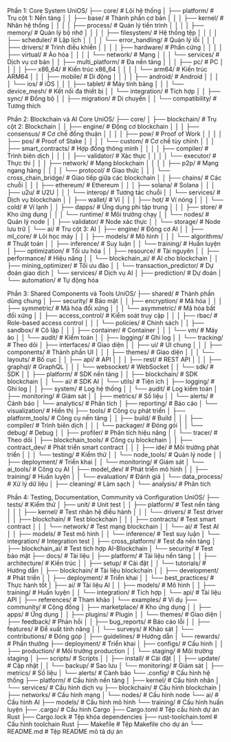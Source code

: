 Phần 1: Core System
UniOS/
├── core/                      # Lõi hệ thống
│   ├── platform/             # Trụ cột 1: Nền tảng
│   │   ├── base/             # Thành phần cơ bản
│   │   │   ├── kernel/       # Nhân hệ thống
│   │   │   │   ├── process/  # Quản lý tiến trình
│   │   │   │   ├── memory/   # Quản lý bộ nhớ
│   │   │   │   ├── filesystem/ # Hệ thống tệp
│   │   │   │   ├── scheduler/ # Lập lịch
│   │   │   │   └── error_handling/ # Quản lý lỗi
│   │   │   ├── drivers/      # Trình điều khiển
│   │   │   │   ├── hardware/ # Phần cứng
│   │   │   │   ├── virtual/  # Ảo hóa
│   │   │   │   └── network/  # Mạng
│   │   │   └── services/     # Dịch vụ cơ bản
│   │   ├── multi_platform/   # Đa nền tảng
│   │   │   ├── pc/          # PC
│   │   │   │   ├── x86_64/  # Kiến trúc x86_64
│   │   │   │   └── arm64/   # Kiến trúc ARM64
│   │   │   ├── mobile/      # Di động
│   │   │   │   ├── android/ # Android
│   │   │   │   └── ios/     # iOS
│   │   │   ├── tablet/      # Máy tính bảng
│   │   │   └── device_mesh/ # Kết nối đa thiết bị
│   │   └── integration/     # Tích hợp
│   │       ├── sync/        # Đồng bộ
│   │       ├── migration/   # Di chuyển
│   │       └── compatibility/ # Tương thích

Phần 2: Blockchain và AI Core
UniOS/
├── core/
│   ├── blockchain/          # Trụ cột 2: Blockchain
│   │   ├── engine/          # Động cơ blockchain
│   │   │   ├── consensus/   # Cơ chế đồng thuận
│   │   │   │   ├── pow/     # Proof of Work
│   │   │   │   ├── pos/     # Proof of Stake
│   │   │   │   └── custom/  # Cơ chế tùy chỉnh
│   │   │   ├── smart_contracts/ # Hợp đồng thông minh
│   │   │   │   ├── compiler/    # Trình biên dịch
│   │   │   │   ├── validator/   # Xác thực
│   │   │   │   └── executor/    # Thực thi
│   │   │   ├── network/     # Mạng blockchain
│   │   │   │   ├── p2p/     # Mạng ngang hàng
│   │   │   │   └── protocol/ # Giao thức
│   │   │   └── cross_chain_bridge/ # Giao tiếp giữa các blockchain
│   │   ├── chains/          # Các chuỗi
│   │   │   ├── ethereum/    # Ethereum
│   │   │   ├── solana/      # Solana
│   │   │   ├── u2u/         # U2U
│   │   │   └── interop/     # Tương tác chuỗi
│   │   └── services/        # Dịch vụ blockchain
│   │       ├── wallet/      # Ví
│   │       │   ├── hot/     # Ví nóng
│   │       │   └── cold/    # Ví lạnh
│   │       ├── dapps/       # Ứng dụng phi tập trung
│   │       │   ├── store/   # Kho ứng dụng
│   │       │   └── runtime/ # Môi trường chạy
│   │       └── nodes/       # Quản lý node
│   │           ├── validator/ # Node xác thực
│   │           └── storage/  # Node lưu trữ
│   └── ai/                  # Trụ cột 3: AI
│       ├── engine/          # Động cơ AI
│       │   ├── ml_core/     # Lõi học máy
│       │   │   ├── models/  # Mô hình
│       │   │   └── algorithms/ # Thuật toán
│       │   ├── inference/   # Suy luận
│       │   └── training/    # Huấn luyện
│       ├── optimization/    # Tối ưu hóa
│       │   ├── resource/    # Tài nguyên
│       │   ├── performance/ # Hiệu năng
│       │   └── blockchain_ai/ # AI cho blockchain
│       │       ├── mining_optimizer/ # Tối ưu đào
│       │       └── transaction_predictor/ # Dự đoán giao dịch
│       └── services/        # Dịch vụ AI
│           ├── prediction/  # Dự đoán
│           └── automation/  # Tự động hóa

Phần 3: Shared Components và Tools
UniOS/
├── shared/                    # Thành phần dùng chung
│   ├── security/             # Bảo mật
│   │   ├── encryption/       # Mã hóa
│   │   │   ├── symmetric/    # Mã hóa đối xứng
│   │   │   └── asymmetric/   # Mã hóa bất đối xứng
│   │   ├── access_control/   # Kiểm soát truy cập
│   │   │   ├── rbac/         # Role-based access control
│   │   │   └── policies/     # Chính sách
│   │   ├── sandbox/          # Cô lập
│   │   │   ├── container/    # Container
│   │   │   └── vm/           # Máy ảo
│   │   └── audit/           # Kiểm toán
│   │       ├── logging/      # Ghi log
│   │       └── tracking/     # Theo dõi
│   ├── interfaces/           # Giao diện
│   │   ├── ui/              # UI chung
│   │   │   ├── components/  # Thành phần UI
│   │   │   ├── themes/      # Giao diện
│   │   │   └── layouts/     # Bố cục
│   │   ├── api/             # API
│   │   │   ├── rest/        # REST API
│   │   │   ├── graphql/     # GraphQL
│   │   │   └── websocket/   # WebSocket
│   │   └── sdk/             # SDK
│   │       ├── platform/    # SDK nền tảng
│   │       ├── blockchain/  # SDK blockchain
│   │       └── ai/          # SDK AI
│   └── utils/               # Tiện ích
│       ├── logging/         # Ghi log
│       │   ├── system/      # Log hệ thống
│       │   └── audit/       # Log kiểm toán
│       ├── monitoring/      # Giám sát
│       │   ├── metrics/     # Số liệu
│       │   └── alerts/      # Cảnh báo
│       └── analytics/       # Phân tích
│           ├── reporting/   # Báo cáo
│           └── visualization/ # Hiển thị
├── tools/                   # Công cụ phát triển
│   ├── platform_tools/      # Công cụ nền tảng
│   │   ├── build/          # Build
│   │   │   ├── compiler/   # Trình biên dịch
│   │   │   └── packager/   # Đóng gói
│   │   └── debug/          # Debug
│   │       ├── profiler/   # Phân tích hiệu năng
│   │       └── tracer/     # Theo dõi
│   ├── blockchain_tools/    # Công cụ blockchain
│   │   ├── contract_dev/    # Phát triển smart contract
│   │   │   ├── ide/        # Môi trường phát triển
│   │   │   └── testing/    # Kiểm thử
│   │   └── node_tools/     # Quản lý node
│   │       ├── deployment/ # Triển khai
│   │       └── monitoring/ # Giám sát
│   └── ai_tools/           # Công cụ AI
│       ├── model_dev/      # Phát triển mô hình
│       │   ├── training/   # Huấn luyện
│       │   └── evaluation/ # Đánh giá
│       └── data_process/   # Xử lý dữ liệu
│           ├── cleaning/   # Làm sạch
│           └── analysis/   # Phân tích


Phần 4: Testing, Documentation, Community và Configuration
UniOS/
├── tests/                  # Kiểm thử
│   ├── unit/              # Unit test
│   │   ├── platform/      # Test nền tảng
│   │   │   ├── kernel/    # Test nhân hệ điều hành
│   │   │   └── drivers/   # Test driver
│   │   ├── blockchain/    # Test blockchain
│   │   │   ├── contracts/ # Test smart contract
│   │   │   └── network/   # Test mạng blockchain
│   │   └── ai/            # Test AI
│   │       ├── models/    # Test mô hình
│   │       └── inference/ # Test suy luận
│   └── integration/       # Integration test
│       ├── cross_platform/ # Test đa nền tảng
│       ├── blockchain_ai/ # Test tích hợp AI-Blockchain
│       └── security/      # Test bảo mật
├── docs/                  # Tài liệu
│   ├── platform/         # Tài liệu nền tảng
│   │   ├── architecture/ # Kiến trúc
│   │   ├── setup/        # Cài đặt
│   │   └── tutorials/    # Hướng dẫn
│   ├── blockchain/       # Tài liệu blockchain
│   │   ├── development/  # Phát triển
│   │   ├── deployment/   # Triển khai
│   │   └── best_practices/ # Thực hành tốt
│   ├── ai/               # Tài liệu AI
│   │   ├── models/       # Mô hình
│   │   ├── training/     # Huấn luyện
│   │   └── integration/  # Tích hợp
│   └── api/              # Tài liệu API
│       ├── references/   # Tham khảo
│       └── examples/     # Ví dụ
├── community/            # Cộng đồng
│   ├── marketplace/      # Kho ứng dụng
│   │   ├── apps/        # Ứng dụng
│   │   ├── plugins/     # Plugin
│   │   └── themes/      # Giao diện
│   ├── feedback/         # Phản hồi
│   │   ├── bug_reports/ # Báo cáo lỗi
│   │   ├── features/    # Đề xuất tính năng
│   │   └── surveys/     # Khảo sát
│   └── contributions/    # Đóng góp
│       ├── guidelines/   # Hướng dẫn
│       └── rewards/      # Phần thưởng
├── deployment/           # Triển khai
│   ├── configs/          # Cấu hình
│   │   ├── production/  # Môi trường production
│   │   └── staging/     # Môi trường staging
│   ├── scripts/          # Scripts
│   │   ├── install/     # Cài đặt
│   │   ├── update/      # Cập nhật
│   │   └── backup/      # Sao lưu
│   └── monitoring/       # Giám sát
│       ├── metrics/     # Số liệu
│       └── alerts/      # Cảnh báo
└── .config/             # Cấu hình hệ thống
    ├── platform/        # Cấu hình nền tảng
    │   ├── kernel/      # Cấu hình nhân
    │   └── services/    # Cấu hình dịch vụ
    ├── blockchain/      # Cấu hình blockchain
    │   ├── networks/    # Cấu hình mạng
    │   └── nodes/       # Cấu hình node
    └── ai/              # Cấu hình AI
        ├── models/      # Cấu hình mô hình
        └── training/    # Cấu hình huấn luyện
├── .cargo/                       # Cấu hình Cargo
├── Cargo.toml                    # Tệp cấu hình dự án Rust
├── Cargo.lock                    # Tệp khóa dependencies
├── rust-toolchain.toml           # Cấu hình toolchain Rust
├── Makefile                      # Tệp Makefile cho dự án
└── README.md                     # Tệp README mô tả dự án